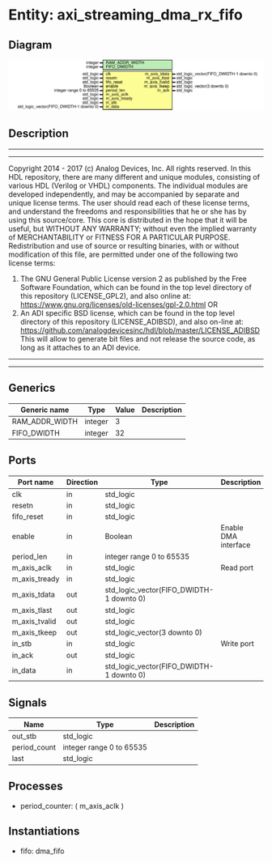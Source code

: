 # Entity: axi_streaming_dma_rx_fifo

## Diagram

![Diagram](axi_streaming_dma_rx_fifo.svg "Diagram")
## Description

***************************************************************************
***************************************************************************
Copyright 2014 - 2017 (c) Analog Devices, Inc. All rights reserved.
In this HDL repository, there are many different and unique modules, consisting
of various HDL (Verilog or VHDL) components. The individual modules are
developed independently, and may be accompanied by separate and unique license
terms.
The user should read each of these license terms, and understand the
freedoms and responsibilities that he or she has by using this source/core.
This core is distributed in the hope that it will be useful, but WITHOUT ANY
WARRANTY; without even the implied warranty of MERCHANTABILITY or FITNESS FOR
A PARTICULAR PURPOSE.
Redistribution and use of source or resulting binaries, with or without modification
of this file, are permitted under one of the following two license terms:
  1. The GNU General Public License version 2 as published by the
     Free Software Foundation, which can be found in the top level directory
     of this repository (LICENSE_GPL2), and also online at:
     <https://www.gnu.org/licenses/old-licenses/gpl-2.0.html>
OR
  2. An ADI specific BSD license, which can be found in the top level directory
     of this repository (LICENSE_ADIBSD), and also on-line at:
     https://github.com/analogdevicesinc/hdl/blob/master/LICENSE_ADIBSD
     This will allow to generate bit files and not release the source code,
     as long as it attaches to an ADI device.
***************************************************************************
***************************************************************************
## Generics

| Generic name   | Type    | Value | Description |
| -------------- | ------- | ----- | ----------- |
| RAM_ADDR_WIDTH | integer | 3     |             |
| FIFO_DWIDTH    | integer | 32    |             |
## Ports

| Port name     | Direction | Type                                     | Description          |
| ------------- | --------- | ---------------------------------------- | -------------------- |
| clk           | in        | std_logic                                |                      |
| resetn        | in        | std_logic                                |                      |
| fifo_reset    | in        | std_logic                                |                      |
| enable        | in        | Boolean                                  | Enable DMA interface |
| period_len    | in        | integer range 0 to 65535                 |                      |
| m_axis_aclk   | in        | std_logic                                | Read port            |
| m_axis_tready | in        | std_logic                                |                      |
| m_axis_tdata  | out       | std_logic_vector(FIFO_DWIDTH-1 downto 0) |                      |
| m_axis_tlast  | out       | std_logic                                |                      |
| m_axis_tvalid | out       | std_logic                                |                      |
| m_axis_tkeep  | out       | std_logic_vector(3 downto 0)             |                      |
| in_stb        | in        | std_logic                                | Write port           |
| in_ack        | out       | std_logic                                |                      |
| in_data       | in        | std_logic_vector(FIFO_DWIDTH-1 downto 0) |                      |
## Signals

| Name         | Type                     | Description |
| ------------ | ------------------------ | ----------- |
| out_stb      | std_logic                |             |
| period_count | integer range 0 to 65535 |             |
| last         | std_logic                |             |
## Processes
- period_counter: ( m_axis_aclk )
## Instantiations

- fifo: dma_fifo
